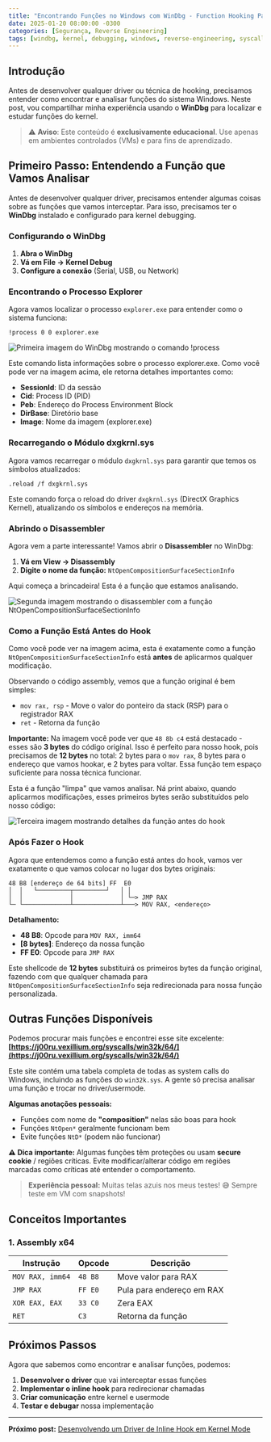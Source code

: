 ```yaml
---
title: "Encontrando Funções no Windows com WinDbg - Function Hooking Parte 1"
date: 2025-01-20 08:00:00 -0300
categories: [Segurança, Reverse Engineering]
tags: [windbg, kernel, debugging, windows, reverse-engineering, syscalls]
---
```


## Introdução

Antes de desenvolver qualquer driver ou técnica de hooking, precisamos entender como encontrar e analisar funções do sistema Windows. Neste post, vou compartilhar minha experiência usando o **WinDbg** para localizar e estudar funções do kernel.

> ⚠️ **Aviso**: Este conteúdo é **exclusivamente educacional**. Use apenas em ambientes controlados (VMs) e para fins de aprendizado.

## Primeiro Passo: Entendendo a Função que Vamos Analisar

Antes de desenvolver qualquer driver, precisamos entender algumas coisas sobre as funções que vamos interceptar. Para isso, precisamos ter o **WinDbg** instalado e configurado para kernel debugging.

### Configurando o WinDbg

1. **Abra o WinDbg**
2. **Vá em File → Kernel Debug**
3. **Configure a conexão** (Serial, USB, ou Network)

### Encontrando o Processo Explorer

Agora vamos localizar o processo `explorer.exe` para entender como o sistema funciona:

```
!process 0 0 explorer.exe
```

![Primeira imagem do WinDbg mostrando o comando !process](/assets/img/1_primeira.png)

Este comando lista informações sobre o processo explorer.exe. Como você pode ver na imagem acima, ele retorna detalhes importantes como:
- **SessionId**: ID da sessão
- **Cid**: Process ID (PID)
- **Peb**: Endereço do Process Environment Block
- **DirBase**: Diretório base
- **Image**: Nome da imagem (explorer.exe)

### Recarregando o Módulo dxgkrnl.sys

Agora vamos recarregar o módulo `dxgkrnl.sys` para garantir que temos os símbolos atualizados:

```
.reload /f dxgkrnl.sys
```

Este comando força o reload do driver `dxgkrnl.sys` (DirectX Graphics Kernel), atualizando os símbolos e endereços na memória.

### Abrindo o Disassembler

Agora vem a parte interessante! Vamos abrir o **Disassembler** no WinDbg:

1. **Vá em View → Disassembly**
2. **Digite o nome da função:** `NtOpenCompositionSurfaceSectionInfo`

Aqui começa a brincadeira! Esta é a função que estamos analisando.

![Segunda imagem mostrando o disassembler com a função NtOpenCompositionSurfaceSectionInfo](/assets/img/2_segunda.png)

### Como a Função Está Antes do Hook

Como você pode ver na imagem acima, esta é exatamente como a função `NtOpenCompositionSurfaceSectionInfo` está **antes** de aplicarmos qualquer modificação. 

Observando o código assembly, vemos que a função original é bem simples:
- `mov rax, rsp` - Move o valor do ponteiro da stack (RSP) para o registrador RAX
- `ret` - Retorna da função

**Importante:** Na imagem você pode ver que `48 8b c4` está destacado - esses são **3 bytes** do código original. Isso é perfeito para nosso hook, pois precisamos de **12 bytes** no total: 2 bytes para o `mov rax`, 8 bytes para o endereço que vamos hookar, e 2 bytes para voltar. Essa função tem espaço suficiente para nossa técnica funcionar.

Esta é a função "limpa" que vamos analisar. Ná print abaixo, quando aplicarmos modificações, esses primeiros bytes serão substituídos pelo nosso código:

![Terceira imagem mostrando detalhes da função antes do hook](/assets/img/3_terceira.png)

### Após Fazer o Hook

Agora que entendemos como a função está antes do hook, vamos ver exatamente o que vamos colocar no lugar dos bytes originais:

```
48 B8 [endereço de 64 bits] FF  E0
│  │   └─────────┬─────────┘   │ │
│  │             │             │ └─> JMP RAX
└─ └─────────────┴─────────────┴───> MOV RAX, <endereço>
```

**Detalhamento:**

- **48 B8**: Opcode para `MOV RAX, imm64`
- **[8 bytes]**: Endereço da nossa função
- **FF E0**: Opcode para `JMP RAX`

Este shellcode de **12 bytes** substituirá os primeiros bytes da função original, fazendo com que qualquer chamada para `NtOpenCompositionSurfaceSectionInfo` seja redirecionada para nossa função personalizada.

## Outras Funções Disponíveis

Podemos procurar mais funções e encontrei esse site excelente:
**[https://j00ru.vexillium.org/syscalls/win32k/64/](https://j00ru.vexillium.org/syscalls/win32k/64/)**

Este site contém uma tabela completa de todas as system calls do Windows, incluindo as funções do `win32k.sys`. A gente só precisa analisar uma função e trocar no driver/usermode.

**Algumas anotações pessoais:**
- Funções com nome de **"composition"** nelas são boas para hook
- Funções `NtOpen*` geralmente funcionam bem
- Evite funções `NtD*` (podem não funcionar)

**⚠️ Dica importante:** Algumas funções têm proteções ou usam **secure cookie** / regiões críticas. Evite modificar/alterar código em regiões marcadas como críticas até entender o comportamento.

> **Experiência pessoal:** Muitas telas azuis nos meus testes! 😅 Sempre teste em VM com snapshots!

## Conceitos Importantes

### 1. Assembly x64

| Instrução | Opcode | Descrição |
|-----------|--------|-----------|
| `MOV RAX, imm64` | `48 B8` | Move valor para RAX |
| `JMP RAX` | `FF E0` | Pula para endereço em RAX |
| `XOR EAX, EAX` | `33 C0` | Zera EAX |
| `RET` | `C3` | Retorna da função |

## Próximos Passos

Agora que sabemos como encontrar e analisar funções, podemos:

1. **Desenvolver o driver** que vai interceptar essas funções
2. **Implementar o inline hook** para redirecionar chamadas
3. **Criar comunicação** entre kernel e usermode
4. **Testar e debugar** nossa implementação

---

**Próximo post:** [Desenvolvendo um Driver de Inline Hook em Kernel Mode](/desenvolvendo-driver-inline-hook/)
